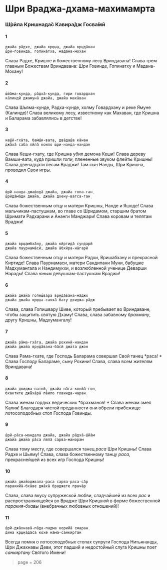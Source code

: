 # Шри Враджа-дхама-махимамрта

### Ш́рӣла Кришнада̄с Кавира̄дж Госва̄мӣ

#### 1

    джайа ра̄дхе, джайа кр̣ш̣н̣а, джайа вр̣нда̄ван
    ш́ри-говинда, гопӣна̄тха, мадана-мохан

Слава Радхе, Кришне и божественному лесу Вриндавана! Слава трем главным Божествам Вриндавана: Шри Говинде, Гопинатху и Мадана-Мохану!

#### 2

    ш́йа̄ма-кун̣д̣а, ра̄дха̄-кун̣д̣а, гири говардхан
    ка̄линдӣ джамуна̄ джайа, джайа маха̄ван

Слава Шьяма-кунде, Радха-кунде, холму Говардхану и реке Ямуне (Калинде)! Слава великому лесу, известному как Махаван, где Кришна и Баларама забавлялись в детстве!

#### 3

    кеш́ӣ-гха̄т̣а, бам̇ш́и-ват̣а, два̄даш́а ка̄нан
    джа̄̐ха̄ саба лӣла̄ коило ш́ри-нанда-нандан

Слава Кеши-гхату, где Кришна убил демона Кеши! Слава дереву Вамши-вата, куда пришли *гопи*, плененные звуком флейты Кришны! Слава двенадцати лесам Враджи! Там сын Нанды, Шри Кришна, проводил Свои игры.

#### 4

    ш́рӣ-нанда-джаш́ода̄ джайа, джайа гопа-ган̣
    ш́рӣда̄ма̄ди джайа, джайа дхену-ватса-ган̣

Слава божественным отцу и матери Кришны, Нанде и Яшоде! Слава мальчикам-пастушкам, во главе со Шридамом, старшим братом Шримати Радхарани и Ананги Манджари! Слава коровам и телятам Враджи!

#### 5

    джайа вр̣ш̣амбха̄ну, джайа кӣртида̄ сундарӣ
    джайа паурн̣ама̄сӣ, джайа а̄бхӣра-на̄гарӣ

Слава божественным отцу и матери Радхи, Вришабхану и прекрасной Киртиде! Слава Паурнамаси, матери Сандипани Муни, бабушке Мадхумангала и Нандимукхи, и возлюбленной ученице Деварши Нарады! Слава юным девушкам-пастушкам Враджи!

#### 6

    джайа джайа гопеш́вара вр̣нда̄вана-ма̄джх
    джайа джайа кр̣ш̣на-сакха̄ бат̣у двиджа-ра̄дж

Слава, слава Гопишвару Шиве, который пребывает во Вриндаване, чтобы защитить святую Дхаму! Слава, слава забавному *брахману*, другу Кришны, Мадхумангалу!

#### 7

    джайа ра̄ма-гха̄т̣а, джайа рохин̣ӣ-нандан
    джайа джайа вр̣нда̄вана-ба̄сӣ джата джон

Слава Рама-гхате, где Господь Баларама совершал Свой танец *раса! * Слава Господу Балараме, сыну Рохини! Слава, слава всем жителям Вриндавана!

#### 8

    джайа двиджа-патнӣ, джайа на̄га-конйа̄-гон̣
    бхактите джа̄̐ха̄ра̄ па̄ило говинда-чаран̣

Слава женам гордых ведических *брахманов! * Слава женам змея Калия! Благодаря чистой преданности они обрели прибежище лотосоподобных стоп Господа Говинды.

#### 9

    ш́рӣ-ра̄са-ман̣д̣ала джайа, джайа ра̄дха̄-ш́йа̄м
    джайа джайа ра̄са лӣла̄ сарва-манорам

Слава тому месту, где совершался танец *раса* Шри Кришны! Слава Радхе и Шьяму! Слава, слава божественному танцу *раса*, прекраснейшей из всех игр Господа Кришны!

#### 10

    джайа джайоджвала-раса сарва-раса-са̄р
    паракийа̄-бха̄ве джа̄ха̄ браджете прача̄р

Слава, слава вкусу супружеской любви, сладчайшей из всех *рас* и распространяющейся во Врадже Шри Кришной в форме божественной *паракия-бхавы* (внебрачных любовных отношений)!

#### 11

    ш́рӣ-джа̄хнава̄-па̄да-падма корийа̄ смаран̣
    дӣна кр̣ш̣нада̄са кохе на̄ма-сан̇кӣртан

Всегда помня о лотосоподобных стопах супруги Господа Нитьянанды, Шри Джахнавы Деви, этот падший и недостойный слуга Кришны поет *санкиртану* Святого Имени!


> page = 206